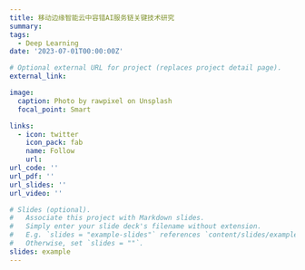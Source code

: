 ```yaml
---
title: 移动边缘智能云中容错AI服务链关键技术研究
summary: 
tags:
  - Deep Learning
date: '2023-07-01T00:00:00Z'

# Optional external URL for project (replaces project detail page).
external_link:

image:
  caption: Photo by rawpixel on Unsplash
  focal_point: Smart

links:
  - icon: twitter
    icon_pack: fab
    name: Follow
    url: 
url_code: ''
url_pdf: ''
url_slides: ''
url_video: ''

# Slides (optional).
#   Associate this project with Markdown slides.
#   Simply enter your slide deck's filename without extension.
#   E.g. `slides = "example-slides"` references `content/slides/example-slides.md`.
#   Otherwise, set `slides = ""`.
slides: example
---
```



